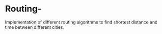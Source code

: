 # Routing-
Implementation of different routing algorithms to find shortest distance and time between different cities.
